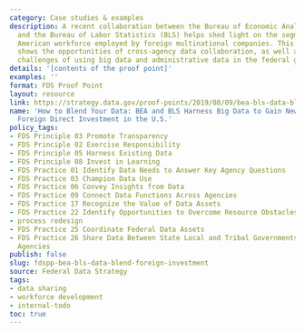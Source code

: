 ```yaml
---
category: Case studies & examples
description: A recent collaboration between the Bureau of Economic Analysis (BEA)
  and the Bureau of Labor Statistics (BLS) helps shed light on the segment of the
  American workforce employed by foreign multinational companies. This case study
  shows the opportunities of cross-agency data collaboration, as well as some of the
  challenges of using big data and administrative data in the federal government.
details: '[contents of the proof point]'
examples: ''
format: FDS Proof Point
layout: resource
link: https://strategy.data.gov/proof-points/2019/08/09/bea-bls-data-blend-foreign-investment/
name: 'How to Blend Your Data: BEA and BLS Harness Big Data to Gain New Insights about
  Foreign Direct Investment in the U.S.'
policy_tags:
- FDS Principle 03 Promote Transparency
- FDS Principle 02 Exercise Responsibility
- FDS Principle 05 Harness Existing Data
- FDS Principle 08 Invest in Learning
- FDS Practice 01 Identify Data Needs to Answer Key Agency Questions
- FDS Practice 03 Champion Data Use
- FDS Practice 06 Convey Insights from Data
- FDS Practice 09 Connect Data Functions Across Agencies
- FDS Practice 17 Recognize the Value of Data Assets
- FDS Practice 22 Identify Opportunities to Overcome Resource Obstacles
- process redesign
- FDS Practice 25 Coordinate Federal Data Assets
- FDS Practice 26 Share Data Between State Local and Tribal Governments and Federal
  Agencies
publish: false
slug: fdspp-bea-bls-data-blend-foreign-investment
source: Federal Data Strategy
tags:
- data sharing
- workforce development
- internal-todo
toc: true
---
```


